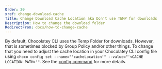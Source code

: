 ```yaml
---
Order: 20
xref: change-download-cache
Title: Change Download Cache Location aka Don't use TEMP for downloads
Description: How to change the download folder
RedirectFrom: docs/how-to-change-cache
---
```


By default, Chocolatey CLI uses the Temp Folder for downloads. However, that is sometimes blocked by Group Policy and/or other things. To change that you need to adjust the cache location in your Chocolatey CLI config file using `choco config set --name="'cacheLocation'" --value="'<CACHE LOCATION PATH>'"`. See the [config command](xref:choco-command-config) for more details.
